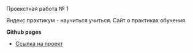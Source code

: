 Проекстная работа № 1

Яндекс практикум - научиться учиться.
Сайт о практиках обучения.

**Github pages**

* [Ссылка на проект](https://kharchenkode.github.io/how-to-learn/)
